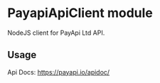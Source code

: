 # PayapiApiClient module

NodeJS client for PayApi Ltd API.

## Usage

Api Docs: https://payapi.io/apidoc/
